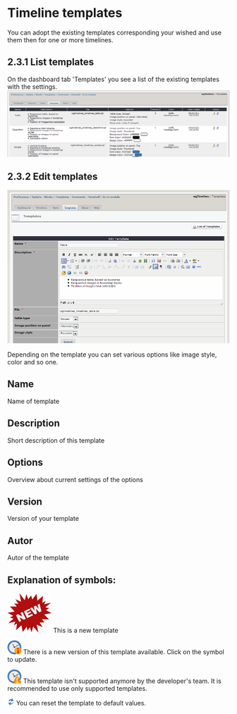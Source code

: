 # Timeline templates

You can adopt the existing templates corresponding your wished and use them then for one or more timelines.

## 2.3.1 List templates

On the dashboard tab 'Templates' you see a list of the existing templates with the settings. ![](../../.gitbook/assets/2admin_templates_list%20%282%29.png)

## 2.3.2 Edit templates

![](../../.gitbook/assets/2admin_templates_edit.png)

Depending on the template you can set various options like image style, color and so one.

## Name

Name of template

## Description

Short description of this template

## Options

Overview about current settings of the options

## Version

Version of your template

## Autor

Autor of the template

## Explanation of symbols:

![](../../.gitbook/assets/newtemplate.png) This is a new template

![](../../.gitbook/assets/newversion.png) There is a new version of this template available. Click on the symbol to update.

![](../../.gitbook/assets/notsupported%20%282%29.png) This template isn't supported anymore by the developer's team. It is recommended to use only supported templates.

![](../../.gitbook/assets/reset.png) You can reset the template to default values.

